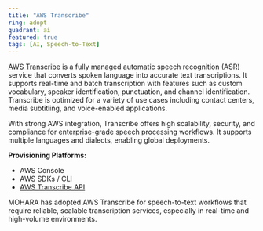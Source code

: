 ```yaml
---
title: "AWS Transcribe"
ring: adopt
quadrant: ai
featured: true
tags: [AI, Speech-to-Text]
---
```


[AWS Transcribe](https://aws.amazon.com/transcribe/) is a fully managed automatic speech recognition (ASR) service that converts spoken language into accurate text transcriptions. It supports real-time and batch transcription with features such as custom vocabulary, speaker identification, punctuation, and channel identification. Transcribe is optimized for a variety of use cases including contact centers, media subtitling, and voice-enabled applications.

With strong AWS integration, Transcribe offers high scalability, security, and compliance for enterprise-grade speech processing workflows. It supports multiple languages and dialects, enabling global deployments.

**Provisioning Platforms:**

- AWS Console
- AWS SDKs / CLI
- [AWS Transcribe API](https://docs.aws.amazon.com/transcribe/latest/dg/API_Reference.html)

MOHARA has adopted AWS Transcribe for speech-to-text workflows that require reliable, scalable transcription services, especially in real-time and high-volume environments.
